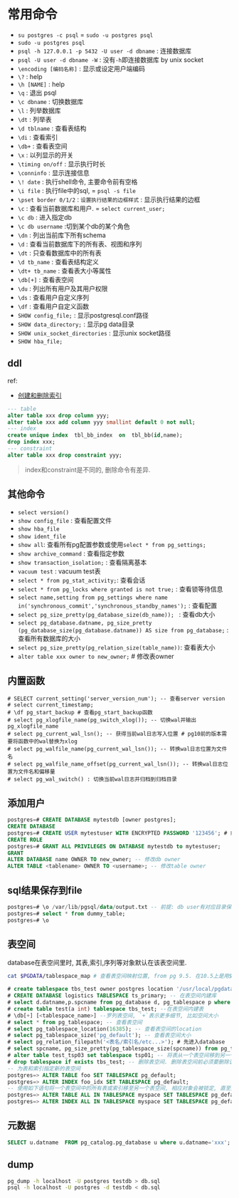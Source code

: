 # 常用命令
- `su postgres -c psql` = `sudo -u postgres psql`
- `sudo -u postgres psql`
- `psql -h 127.0.0.1 -p 5432 -U user -d dbname` : 连接数据库
- `psql -U user -d dbname -W` : 没有`-h`即连接数据库 by unix socket
- `\encoding [编码名称]` : 显示或设定用户端编码
- `\?` : help
- `\h [NAME]` : help
- `\q` : 退出 psql
- `\c dbname` : 切换数据库
- `\l` : 列举数据库
- `\dt` : 列举表
- `\d tblname` : 查看表结构
- `\di` : 查看索引
- `\db+` : 查看表空间
- `\x` : 以列显示的开关
- `\timing on/off` : 显示执行时长
- `\conninfo` : 显示连接信息
- `\! date` : 执行shell命令, 主要命令前有空格
- `\i file` : 执行file中的sql, = `psql -s file`
- `\pset border 0/1/2：设置执行结果的边框样式` : 显示执行结果的边框
- `\c` : 查看当前数据库和用户. = `select current_user;`
- `\c db` : 进入指定db
- `\c db username` :切到某个db的某个角色
- `\dn` : 列出当前库下所有schema
- `\d` : 查看当前数据库下的所有表、视图和序列
- `\dt` : 只查看数据库中的所有表
- `\d tb_name` : 查看表结构定义
- `\dt+ tb_name` : 查看表大小等属性
- `\db[+]` : 查看表空间
- `\du` : 列出所有用户及其用户权限
- `\ds` : 查看用户自定义序列
- `\df` : 查看用户自定义函数
- `SHOW config_file;` : 显示postgresql.conf路径
- `SHOW data_directory;` : 显示pg data目录
- `SHOW unix_socket_directories` : 显示unix socket路径
- `SHOW hba_file;`


## ddl
ref:
- [创建和删除索引](https://cloud.tencent.com/document/product/1129/39829)

```sql
--- table
alter table xxx drop column yyy;
alter table xxx add column yyy smallint default 0 not null;
--- index
create unique index  tbl_bb_index  on  tbl_bb(id,name);
drop index xxx;
--- constraint
alter table xxx drop constraint yyy;
```

> index和constraint是不同的, 删除命令有差异.

## 其他命令
- `select version()`
- `show config_file` : 查看配置文件
- `show hba_file`
- `show ident_file`
- `show all`: 查看所有pg配置参数或使用`select * from pg_settings;`
- `show archive_command` : 查看指定参数
- `show transaction_isolation;` : 查看隔离基本
- `vacuum test` : vacuum test表
- `select * from pg_stat_activity;`: 查看会话
- `select * from pg_locks where granted is not true;` : 查看锁等待信息
- `select name,setting from pg_settings where name in('synchronous_commit','synchronous_standby_names');` : 查看配置
- `select pg_size_pretty(pg_database_size(db_name)); ` : 查看db大小
- `select pg_database.datname, pg_size_pretty (pg_database_size(pg_database.datname)) AS size from pg_database;` : 查看所有数据库的大小
- `select pg_size_pretty(pg_relation_size(table_name))`: 查看表大小
- `alter table xxx owner to new_owner;` # 修改表owner

## 内置函数
```psql
# SELECT current_setting('server_version_num'); -- 查看server version
# select current_timestamp;
# \df pg_start_backup # 查看pg_start_backup函数
# select pg_xlogfile_name(pg_switch_xlog()); -- 切换wal并输出pg_xlogfile_name
# select pg_current_wal_lsn(); -- 获得当前wal日志写入位置 # pg10前的版本需要将函数中的wal替换为xlog
# select pg_walfile_name(pg_current_wal_lsn()); -- 转换wal日志位置为文件名
# select pg_walfile_name_offset(pg_current_wal_lsn()); -- 转换wal日志位置为文件名和偏移量
# select pg_wal_switch() : 切换当前wal日志并归档到归档目录
```

## 添加用户
```sql
postgres=# CREATE DATABASE mytestdb [owner postgres];
CREATE DATABASE
postgres=# CREATE USER mytestuser WITH ENCRYPTED PASSWORD '123456'; # 或`create user root with password 'password';`
CREATE ROLE
postgres=# GRANT ALL PRIVILEGES ON DATABASE mytestdb to mytestuser;
GRANT
ALTER DATABASE name OWNER TO new_owner; -- 修改db owner
ALTER TABLE <tablename> OWNER TO <username>; -- 修改table owner
```

## sql结果保存到file
```sql
postgres=# \o /var/lib/pgsql/data/output.txt -- 前提: db user有对应目录保存文件的权限
postgres=# select * from dummy_table;
postgres=# \o
```

## 表空间
database在表空间里时, 其表,索引,序列等对象默认在该表空间里.

```bash
cat $PGDATA/tablespace_map # 查看表空间映射位置, from pg 9.5. 在10.5上是用$PGDATA/pg_tblspc, 但pg_basebackup备份的base.tar.gz里有tablespace_map
```

```sql
# create tablespace tbs_test owner postgres location '/usr/local/pgdata'; # 会在$PGDATA/pg_tblspc下有一个连接文件xxx, 指向/usr/local/pgdata. pgdata的所有者必须是postgres
# CREATE DATABASE logistics TABLESPACE ts_primary; -- 在表空间内建库
# select d.datname,p.spcname from pg_database d, pg_tablespace p where d.datname='lottu01' and p.oid = d.dattablespace; --查看dbname的默认表空间
# create table test(a int) tablespace tbs_test; --在表空间内建表
# \db[+] [<tablespace_name>] --罗列表空间, `+`表示更多细节, 比如空间大小
# select * from pg_tablespace; -- 查看表空间
# select pg_tablespace_location(16385); -- 查看表空间的location
# select pg_tablespace_size('pg_default'); -- 查看表空间大小
# select pg_relation_filepath('<表名/索引名/etc...>'); # 先进入database
# select spcname, pg_size_pretty(pg_tablespace_size(spcname)) from pg_tablespace; -- 查看各个表空间的大小
# alter table test_tsp03 set tablespace tsp01; -- 将表从一个表空间移到另一个表空间, 期间会锁表(在这个期间涉及到的对象将被锁定, 不可访问)
# drop tablespace if exists tbs_test; -- 删除表空间. 删除表空间前必须要删除该表空间下的所有数据库对象，否则无法删除
-- 为表和索引指定新的表空间
postgres=> ALTER TABLE foo SET TABLESPACE pg_default;
postgres=> ALTER INDEX foo_idx SET TABLESPACE pg_default;
-- 使用如下语句将一个表空间中的所有表或索引移至另一个表空间, 相应对象会被锁定, 直至完成
postgres=> ALTER TABLE ALL IN TABLESPACE myspace SET TABLESPACE pg_default;
postgres=> ALTER INDEX ALL IN TABLESPACE myspace SET TABLESPACE pg_default;
```

## 元数据
```sql
SELECT u.datname  FROM pg_catalog.pg_database u where u.datname='xxx'; # 检查是否存在数据库xxx
```

## dump
```bash
pg_dump -h localhost -U postgres testdb > db.sql
psql -h localhost -U postgres -d testdb < db.sql
```